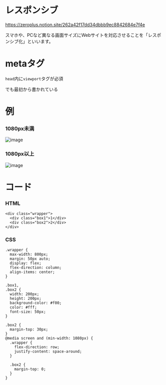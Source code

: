 # レスポンシブ

https://zeroplus.notion.site/262a42f17dd34dbbb9ec8842684e7f4e

スマホや、PCなど異なる画面サイズにWebサイトを対応させることを「レスポンシブ化」といいます。

# metaタグ

`head`内に`viewport`タグが必須

でも最初から書かれている

# 例

### 1080px未満

![image](https://github.com/naoyuki2/TIL/assets/135786069/a91f84b9-c862-4e5a-8774-901ea3795d73)

### 1080px以上

![image](https://github.com/naoyuki2/TIL/assets/135786069/fede00cd-93cd-4d31-bc29-704edf9b11f4)


# コード

### HTML

```
<div class="wrapper">
  <div class="box1">1</div>
  <div class="box2">2</div>
</div>
```

### CSS

```
.wrapper {
  max-width: 800px;
  margin: 50px auto;
  display: flex;
  flex-direction: column;
  align-items: center;
}

.box1,
.box2 {
  width: 200px;
  height: 200px;
  background-color: #f00;
  color: #fff;
  font-size: 50px;
}

.box2 {
  margin-top: 30px;
}
@media screen and (min-width: 1080px) {
  .wrapper {
    flex-direction: row;
    justify-content: space-around;
  }

  .box2 {
    margin-top: 0;
  }
}
```
